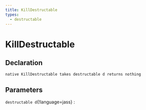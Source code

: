```yaml
---
title: KillDestructable
types:
  - destructable
---
```


# KillDestructable

## Declaration

```jass
native KillDestructable takes destructable d returns nothing
```

## Parameters
`destructable d`{!language=jass}
: 
